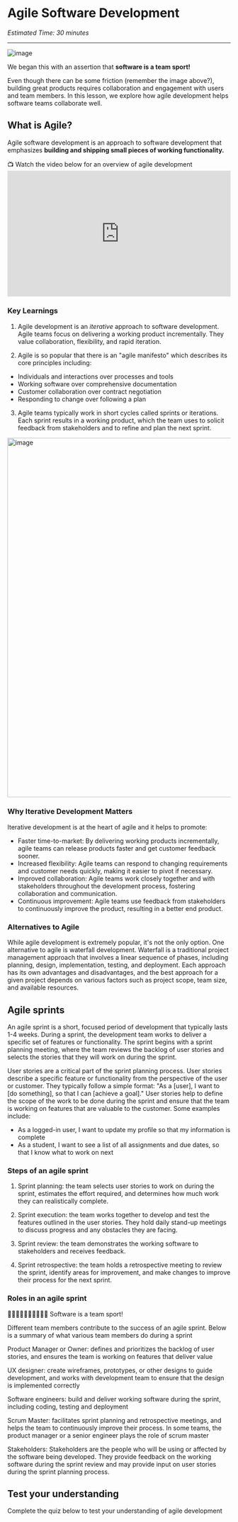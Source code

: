 # Agile Software Development

*Estimated Time: 30 minutes*

---

![image](https://user-images.githubusercontent.com/1774663/222887198-8e954ab9-1953-46eb-8804-e5c7672bcd7e.png)

We began this with an assertion that **software is a team sport!** 

Even though there can be some friction (remember the image above?), building great products requires collaboration and engagement with users and team members. In this lesson, we explore how agile development helps software teams collaborate well. 

## What is Agile?

Agile software development is an approach to software development that emphasizes **building and shipping small pieces of working functionality.** 

<aside>
  📺 Watch the video below for an overview of agile development
 </aside>
<div style="position: relative; padding-bottom: 56.25%; height: 0;">
  <iframe width="560" height="315" src="https://www.youtube.com/embed/GzzkpAOxHXs" title="YouTube video player" frameborder="0" allow="accelerometer; autoplay; clipboard-write; encrypted-media; gyroscope; picture-in-picture; web-share" allowfullscreen style="position: absolute; top: 0; left: 0; width: 100%; height: 100%;"
></iframe>
</div>


### Key Learnings

1. Agile  development is an _iterative_ approach to software development. Agile teams focus on delivering a working product incrementally. They value collaboration, flexibility, and rapid iteration. 

2. Agile is so popular that there is an "agile manifesto" which describes its core principles including:

- Individuals and interactions over processes and tools
- Working software over comprehensive documentation
- Customer collaboration over contract negotiation
- Responding to change over following a plan

3. Agile teams typically work in short cycles called sprints or iterations. Each sprint results in a working product, which the team uses to solicit feedback from stakeholders and to refine and plan the next sprint.

<img width="811" alt="image" src="https://user-images.githubusercontent.com/1774663/221367298-d9268e7a-d6ca-4e9d-b417-41076cf65aa4.png">


### Why Iterative Development Matters

Iterative development is at the heart of agile and it helps to promote:

- Faster time-to-market: By delivering working products incrementally, agile teams can release products faster and get customer feedback sooner.
- Increased flexibility: Agile teams can respond to changing requirements and customer needs quickly, making it easier to pivot if necessary.
- Improved collaboration: Agile teams work closely together and with stakeholders throughout the development process, fostering collaboration and communication.
- Continuous improvement: Agile teams use feedback from stakeholders to continuously improve the product, resulting in a better end product.

### Alternatives to Agile

While agile development is extremely popular, it's not the only option. One alternative to agile is waterfall development. Waterfall is a traditional project management approach that involves a linear sequence of phases, including planning, design, implementation, testing, and deployment. Each approach has its own advantages and disadvantages, and the best approach for a given project depends on various factors such as project scope, team size, and available resources.

## Agile sprints
An agile sprint is a short, focused period of development that typically lasts 1-4 weeks. During a sprint, the development team works to deliver a specific set of features or functionality. The sprint begins with a sprint planning meeting, where the team reviews the backlog of user stories and selects the stories that they will work on during the sprint.

User stories are a critical part of the sprint planning process. User stories describe a specific feature or functionality from the perspective of the user or customer. They typically follow a simple format: "As a [user], I want to [do something], so that I can [achieve a goal]." User stories help to define the scope of the work to be done during the sprint and ensure that the team is working on features that are valuable to the customer. Some examples include:
- As a logged-in user, I want to update my profile so that my information is complete
- As a student, I want to see a list of all assignments and due dates, so that I know what to work on next

### Steps of an agile sprint
1. Sprint planning: the team selects user stories to work on during the sprint, estimates the effort required, and determines how much work they can realistically complete.

2. Sprint execution: the team works together to develop and test the features outlined in the user stories. They hold daily stand-up meetings to discuss progress and any obstacles they are facing.

3. Sprint review: the team demonstrates the working software to stakeholders and receives feedback.

4. Sprint retrospective: the team holds a retrospective meeting to review the sprint, identify areas for improvement, and make changes to improve their process for the next sprint.

### Roles in an agile sprint

<aside> 🧑🏿‍🤝‍🧑🏽🧑🏿‍🤝‍🧑🏽 Software is a team sport!
  </aside>
  
 Different team members contribute to the success of an agile sprint. Below is a summary of what various team members do during a sprint
  
  Product Manager or Owner: defines and prioritizes the backlog of user stories, and ensures the team is working on features that deliver value
  
  UX designer: create wireframes, prototypes, or other designs to guide development, and works with development team to ensure that the design is implemented correctly 

Software engineers: build and deliver working software during the sprint, including coding, testing and deployment

Scrum Master: facilitates sprint planning and retrospective meetings, and helps the team to continuously improve their process. In some teams, the product manager or a senior engineer plays the role of scrum master

Stakeholders: Stakeholders are the people who will be using or affected by the software being developed. They provide feedback on the working software during the sprint review and may provide input on user stories during the sprint planning process.

## Test your understanding

Complete the quiz below to test your understanding of agile development

<div data-tf-widget="RD8zNJB0" data-tf-opacity="100" data-tf-iframe-props="title=Agile development quiz" data-tf-transitive-search-params data-tf-medium="snippet" style="width:100%;height:500px;"></div><script src="//embed.typeform.com/next/embed.js"></script>


